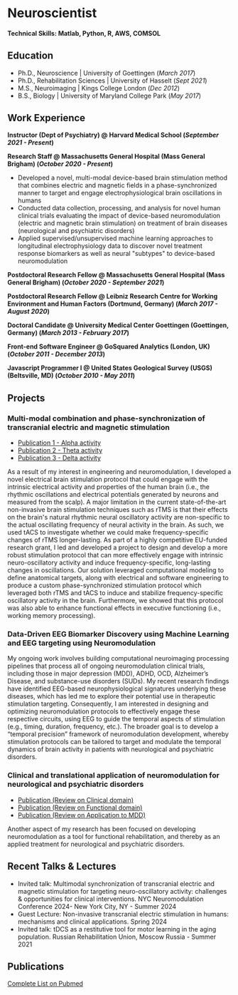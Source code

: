 # Neuroscientist

#### Technical Skills: Matlab, Python, R, AWS, COMSOL

## Education
- Ph.D., Neuroscience | University of Goettingen (_March 2017_)								       		
- Ph.D., Rehabilitation Sciences | University of Hasselt (_Sept 2021_)								       		
- M.S., Neuroimaging | Kings College London (_Dec 2012_)	 			        		
- B.S., Biology | University of Maryland College Park (_May 2017_)

## Work Experience
**Instructor (Dept of Psychiatry) @ Harvard Medical School (_September 2021 - Present_)**

**Research Staff @ Massachusetts General Hospital (Mass General Brigham) (_October 2020 - Present_)**

- Developed a novel, multi-modal device-based brain stimulation method that combines electric and magnetic fields in a phase-synchronized manner to target and engage electrophysiological brain oscillations in humans
- Conducted data collection, processing, and analysis for novel human clinical trials evaluating the impact of device-based neuromodulation (electric and magnetic brain stimulation) on treatment of brain diseases (neurological and psychiatric disorders)
- Applied supervised/unsupervised machine learning approaches to longitudinal electrophysiology data to discover novel treatment response biomarkers as well as neural "subtypes" to device-based neuromodulation

**Postdoctoral Research Fellow @ Massachusetts General Hospital (Mass General Brigham) (_October 2020 - September 2021_)**

**Postdoctoral Research Fellow @ Leibniz Research Centre for Working Environment and Human Factors (Dortmund, Germany) (_March 2017 - August 2020_)**

**Doctoral Candidate @ University Medical Center Goettingen (Goettingen, Germany) (_March 2013 - February 2017_)**

**Front-end Software Engineer @ GoSquared Analytics  (London, UK) (_October 2011 - December 2013_)**

**Javascript Programmer I @ United States Geological Survey (USGS) (Beltsville, MD) (_October 2010 - May 2011_)**

## Projects

### Multi-modal combination and phase-synchronization of transcranial electric and magnetic stimulation
- [Publication 1 - Alpha activity](https://www.brainstimjrnl.com/article/S1935-861X(21)00062-0/fulltext)
- [Publication 2 - Theta activity](https://www.sciencedirect.com/science/article/pii/S1053811921010442?via%3Dihub)
- [Publication 3 - Delta activity](https://www.brainstimjrnl.com/article/S1935-861X(24)00157-8/fulltext)

As a result of my interest in engineering and neuromodulation, I developed a novel electrical brain stimulation protocol that could engage with the intrinsic electrical activity and properties of the human brain (i.e., the rhythmic oscillations and electrical potentials generated by neurons and measured from the scalp). A major limitation in the current state-of-the-art non-invasive brain stimulation techniques such as rTMS is that their effects on the brain's natural rhythmic neural oscillatory activity are non-specific to the actual oscillating frequency of neural activity in the brain. As such, we used tACS to investigate whether we could make frequency-specific changes of rTMS longer-lasting. As part of a highly competitive EU-funded research grant, I led and developed a project to design and develop a more robust stimulation protocol that can more effectively engage with intrinsic neuro-oscillatory activity and induce frequency-specific, long-lasting changes in oscillations. Our solution leveraged computational modeling to define anatomical targets, along with electrical and software engineering to produce a custom phase-synchronized stimulation protocol which leveraged both rTMS and tACS to induce and stabilize frequency-specific oscillatory activity in the brain. Furthermore, we showed that this protocol was also able to enhance functional effects in executive functioning (i.e., working memory processing).

### Data-Driven EEG Biomarker Discovery using Machine Learning and EEG targeting using Neuromodulation

My ongoing work involves building computational neuroimaging processing pipelines that process all of ongoing neuromodulation clinical trials, including those in major depression (MDD), ADHD, OCD, Alzheimer’s Disease, and substance-use disorders (SUDs). My recent research findings have identified EEG-based neurophysiological signatures underlying these diseases, which has led me to explore their potential use in therapeutic stimulation targeting. Consequently, I am interested in designing and optimizing neuromodulation protocols to effectively engage these respective circuits, using EEG to guide the temporal aspects of stimulation (e.g., timing, duration, frequency, etc.). The broader goal is to develop a “temporal precision” framework of neuromodulation development, whereby stimulation protocols can be tailored to target and modulate the temporal dynamics of brain activity in patients with neurological and psychiatric disorders. 

### Clinical and translational application of neuromodulation for neurological and psychiatric disorders
- [Publication (Review on Clinical domain)](https://link.springer.com/chapter/10.1007/978-3-030-43356-7_5)
- [Publication (Review on Functional domain)](https://www.sciencedirect.com/science/article/abs/pii/S0149763417300921?via%3Dihub)
- [Publication (Review on Application to MDD)](https://journals.healio.com/doi/10.3928/00485713-20221025-01)

Another aspect of my research has been focused on developing neuromodulation as a tool for functional rehabilitation, and thereby as an applied treatment for neurological and psychiatric disorders.

## Recent Talks & Lectures
- Invited talk: Multimodal synchronization of transcranial electric and magnetic stimulation for targeting neuro-oscillatory activity: challenges & opportunities for clinical interventions. NYC Neuromodulation Conference 2024-  New York City, NY - Summer 2024 
- Guest Lecture: Non-invasive transcranial electric stimulation in humans: mechanisms and clinical applications. Spring 2024
- Invited talk: tDCS as a restitutive tool for motor learning in the aging population. Russian Rehabilitation Union, Moscow Russia - Summer 2021 

## Publications
[Complete List on Pubmed](https://www.ncbi.nlm.nih.gov/myncbi/asif.jamil.1/bibliography/public/)

